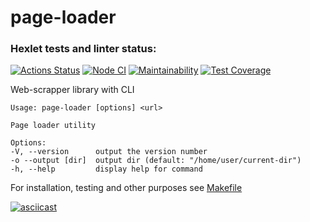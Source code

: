 # page-loader

### Hexlet tests and linter status:

[![Actions Status](https://github.com/mihael-stormrage/backend-project-4/workflows/hexlet-check/badge.svg)](https://github.com/mihael-stormrage/backend-project-4/actions)
[![Node CI](https://github.com/mihael-stormrage/backend-project-4/actions/workflows/nodejs.yml/badge.svg)](https://github.com/mihael-stormrage/backend-project-4/actions/workflows/nodejs.yml)
[![Maintainability](https://api.codeclimate.com/v1/badges/166750ced822362e1980/maintainability)](https://codeclimate.com/github/mihael-stormrage/backend-project-4/maintainability)
[![Test Coverage](https://api.codeclimate.com/v1/badges/166750ced822362e1980/test_coverage)](https://codeclimate.com/github/mihael-stormrage/backend-project-4/test_coverage)

Web-scrapper library with CLI

    Usage: page-loader [options] <url>

    Page loader utility

    Options:
    -V, --version      output the version number
    -o --output [dir]  output dir (default: "/home/user/current-dir")
    -h, --help         display help for command

For installation, testing and other purposes see [Makefile](./Makefile)

[![asciicast](docs/demo.svg)](https://asciinema.org/a/X5wPwKIRhnuW5NeNf6NqeyGaw)
